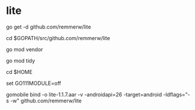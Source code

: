 # lite


go get -d github.com/remmerw/lite

cd $GOPATH/src/github.com/remmerw/lite

go mod vendor

go mod tidy

cd $HOME

set GO111MODULE=off

gomobile bind -o lite-1.1.7.aar -v -androidapi=26 -target=android -ldflags="-s -w" github.com/remmerw/lite

